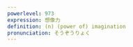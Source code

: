 ```yaml
---
powerlevel: 973
expression: 想像力
definition: (n) (power of) imagination
pronunciation: そうぞうりょく
---
```

